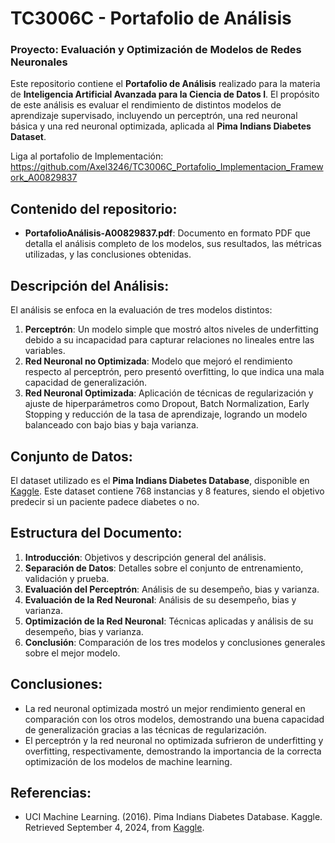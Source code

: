 # TC3006C - Portafolio de Análisis

### Proyecto: Evaluación y Optimización de Modelos de Redes Neuronales

Este repositorio contiene el **Portafolio de Análisis** realizado para la materia de **Inteligencia Artificial Avanzada para la Ciencia de Datos I**. El propósito de este análisis es evaluar el rendimiento de distintos modelos de aprendizaje supervisado, incluyendo un perceptrón, una red neuronal básica y una red neuronal optimizada, aplicada al **Pima Indians Diabetes Dataset**.

Liga al portafolio de Implementación: https://github.com/Axel3246/TC3006C_Portafolio_Implementacion_Framework_A00829837

## Contenido del repositorio:
- **PortafolioAnálisis-A00829837.pdf**: Documento en formato PDF que detalla el análisis completo de los modelos, sus resultados, las métricas utilizadas, y las conclusiones obtenidas.

## Descripción del Análisis:
El análisis se enfoca en la evaluación de tres modelos distintos:
1. **Perceptrón**: Un modelo simple que mostró altos niveles de underfitting debido a su incapacidad para capturar relaciones no lineales entre las variables.
2. **Red Neuronal no Optimizada**: Modelo que mejoró el rendimiento respecto al perceptrón, pero presentó overfitting, lo que indica una mala capacidad de generalización.
3. **Red Neuronal Optimizada**: Aplicación de técnicas de regularización y ajuste de hiperparámetros como Dropout, Batch Normalization, Early Stopping y reducción de la tasa de aprendizaje, logrando un modelo balanceado con bajo bias y baja varianza.

## Conjunto de Datos:
El dataset utilizado es el **Pima Indians Diabetes Database**, disponible en [Kaggle](https://www.kaggle.com/datasets/uciml/pima-indians-diabetes-database). Este dataset contiene 768 instancias y 8 features, siendo el objetivo predecir si un paciente padece diabetes o no.

## Estructura del Documento:
1. **Introducción**: Objetivos y descripción general del análisis.
2. **Separación de Datos**: Detalles sobre el conjunto de entrenamiento, validación y prueba.
3. **Evaluación del Perceptrón**: Análisis de su desempeño, bias y varianza.
4. **Evaluación de la Red Neuronal**: Análisis de su desempeño, bias y varianza.
5. **Optimización de la Red Neuronal**: Técnicas aplicadas y análisis de su desempeño, bias y varianza.
6. **Conclusión**: Comparación de los tres modelos y conclusiones generales sobre el mejor modelo.

## Conclusiones:
- La red neuronal optimizada mostró un mejor rendimiento general en comparación con los otros modelos, demostrando una buena capacidad de generalización gracias a las técnicas de regularización.
- El perceptrón y la red neuronal no optimizada sufrieron de underfitting y overfitting, respectivamente, demostrando la importancia de la correcta optimización de los modelos de machine learning.

## Referencias:
- UCI Machine Learning. (2016). Pima Indians Diabetes Database. Kaggle. Retrieved September 4, 2024, from [Kaggle](https://www.kaggle.com/datasets/uciml/pima-indians-diabetes-database).

